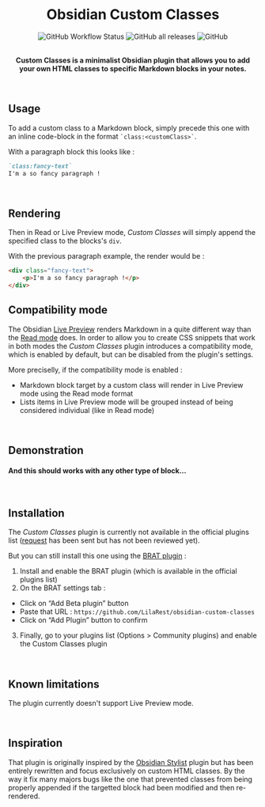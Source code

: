 <h1 align="center">Obsidian Custom Classes</h1>

<div align="center">
	<img alt="GitHub Workflow Status" src="https://img.shields.io/github/actions/workflow/status/LilaRest/obsidian-custom-classes/ci-cd.yml">
	<img alt="GitHub all releases" src="https://img.shields.io/github/downloads/LilaRest/obsidian-custom-classes/total?color=%23ddccee">
	<img alt="GitHub" src="https://img.shields.io/github/license/LilaRest/obsidian-custom-classes?color=%235588ff">
</div>

<br>

<p align="center"><b>Custom Classes is a minimalist Obsidian plugin that allows you to add<br>your own HTML classes to specific Markdown blocks in your notes.</b></p>

<br>

## Usage
To add a custom class to a Markdown block, simply precede this one with an inline code-block in the format <code>\`class:\<customClass\>\`</code>.

With a paragraph block this looks like :
```markdown
`class:fancy-text`
I'm a so fancy paragraph !
```
	
<br>
	
## Rendering
Then in Read or Live Preview mode, _Custom Classes_ will simply append the specified class to the blocks's `div`.

With the previous paragraph example, the render would be :
```html
<div class="fancy-text">
	<p>I'm a so fancy paragraph !</p>
</div>
```
	
## Compatibility mode
The Obsidian [Live Preview]() renders Markdown in a quite different way than the [Read mode]() does. In order to allow you to create CSS snippets that work in both modes the _Custom Classes_ plugin introduces a compatibility mode, which is enabled by default, but can be disabled from the plugin's settings.
	
More preciselly, if the compatibility mode is enabled :
- Markdown block target by a custom class will render in Live Preview mode using the Read mode format
- Lists items in Live Preview mode will be grouped instead of being considered individual (like in Read mode)
	
<br>

## Demonstration

#### And this should works with any other type of block...

<br>

## Installation
The _Custom Classes_ plugin is currently not available in the official plugins list ([request](https://github.com/obsidianmd/obsidian-releases/pull/1576) has been sent but has not been reviewed yet).

But you can still install this one using the [BRAT plugin](https://github.com/TfTHacker/obsidian42-brat) :
1) Install and enable the BRAT plugin (which is available in the official plugins list)
2) On the BRAT settings tab :
- Click on “Add Beta plugin” button
- Paste that URL : `https://github.com/LilaRest/obsidian-custom-classes`
- Click on “Add Plugin” button to confirm
3) Finally, go to your plugins list (Options > Community plugins) and enable the Custom Classes plugin

<br>

## Known limitations
The plugin currently doesn't support Live Preview mode.

<br>

## Inspiration
That plugin is originally inspired by the [Obsidian Stylist](https://github.com/ixth/obsidian-stylist) plugin but has been entirely rewritten and focus exclusively on custom HTML classes. By the way it fix many majors bugs like the one that prevented classes from being properly appended if the targetted block had been modified and then re-rendered.
